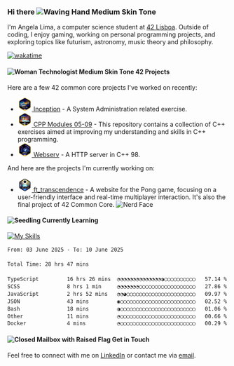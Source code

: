 ### Hi there <img src="https://raw.githubusercontent.com/Tarikul-Islam-Anik/Animated-Fluent-Emojis/master/Emojis/Hand%20gestures/Waving%20Hand%20Medium%20Skin%20Tone.png" alt="Waving Hand Medium Skin Tone" width="35" height="35" />

I'm Angela Lima, a computer science student at [42 Lisboa](https://www.42lisboa.com/). Outside of coding, I enjoy gaming, working on personal programming projects, and exploring topics like futurism, astronomy, music theory and philosophy.

[![wakatime](https://wakatime.com/badge/user/0c29d5b3-c30b-4e1a-ad07-2da3bd4f7e05.svg)](https://wakatime.com/@0c29d5b3-c30b-4e1a-ad07-2da3bd4f7e05)

#### <img src="https://raw.githubusercontent.com/Tarikul-Islam-Anik/Animated-Fluent-Emojis/master/Emojis/People%20with%20professions/Woman%20Technologist%20Medium%20Skin%20Tone.png" alt="Woman Technologist Medium Skin Tone" width="25" height="25" /> 42 Projects

Here are a few 42 common core projects I've worked on recently: 
- <a href="https://github.com/angelamcosta/inception" target="_blank"><img width=32 src="https://raw.githubusercontent.com/angelamcosta/angelamcosta/main/42_badges/inceptionm.png"> Inception</a> - A System Administration related exercise.
- <a href="https://github.com/angelamcosta/cpp" target="_blank"><img width=32 src="https://raw.githubusercontent.com/angelamcosta/angelamcosta/main/42_badges/cppm.png"> CPP Modules 05-09</a> - This repository contains a collection of C++ exercises aimed at improving my understanding and skills in C++ programming.
- <a href="https://github.com/angelamcosta/webserv" target="_blank"><img width=32 src="https://raw.githubusercontent.com/angelamcosta/angelamcosta/main/42_badges/webservm.png"> Webserv</a> - A HTTP server in C++ 98.

And here are the projects I'm currently working on:
- <a href="https://github.com/angelamcosta/ft_transcendence" target="_blank"><img width=32 src="https://raw.githubusercontent.com/angelamcosta/angelamcosta/main/42_badges/ft_transcendencen.png"> ft_transcendence</a> - A website for the Pong game, focusing on a user-friendly interface and real-time multiplayer interaction. It's also the final project of 42 Common Core. <img src="https://raw.githubusercontent.com/Tarikul-Islam-Anik/Animated-Fluent-Emojis/master/Emojis/Smilies/Nerd%20Face.png" alt="Nerd Face" width="25" height="25" />

#### <img src="https://raw.githubusercontent.com/Tarikul-Islam-Anik/Animated-Fluent-Emojis/master/Emojis/Animals/Seedling.png" alt="Seedling" width="25" height="25" /> Currently Learning

[![My Skills](https://skillicons.dev/icons?i=c,docker,cpp,python,nodejs,bash,react,ts,next&theme=dark)](https://skillicons.dev)

<!--START_SECTION:waka-->

```txt
From: 03 June 2025 - To: 10 June 2025

Total Time: 28 hrs 47 mins

TypeScript         16 hrs 26 mins  ◔◔◔◔◔◔◔◔◔◔◔◔◔◔◑◯◯◯◯◯◯◯◯◯◯   57.14 %
SCSS               8 hrs 1 min     ◔◔◔◔◔◔◔◯◯◯◯◯◯◯◯◯◯◯◯◯◯◯◯◯◯   27.86 %
JavaScript         2 hrs 52 mins   ◔◔◕◯◯◯◯◯◯◯◯◯◯◯◯◯◯◯◯◯◯◯◯◯◯   09.97 %
JSON               43 mins         ◉◯◯◯◯◯◯◯◯◯◯◯◯◯◯◯◯◯◯◯◯◯◯◯◯   02.52 %
Bash               18 mins         ◑◯◯◯◯◯◯◯◯◯◯◯◯◯◯◯◯◯◯◯◯◯◯◯◯   01.06 %
Other              11 mins         ◔◯◯◯◯◯◯◯◯◯◯◯◯◯◯◯◯◯◯◯◯◯◯◯◯   00.66 %
Docker             4 mins          ◔◯◯◯◯◯◯◯◯◯◯◯◯◯◯◯◯◯◯◯◯◯◯◯◯   00.29 %
```

<!--END_SECTION:waka-->

#### <img src="https://raw.githubusercontent.com/Tarikul-Islam-Anik/Animated-Fluent-Emojis/master/Emojis/Objects/Closed%20Mailbox%20with%20Raised%20Flag.png" alt="Closed Mailbox with Raised Flag" width="25" height="25" /> Get in Touch

Feel free to connect with me on [LinkedIn](https://www.linkedin.com/in/angelamcostalima/) or contact me via [email](mailto:angelamcostalima@icloud.com).
